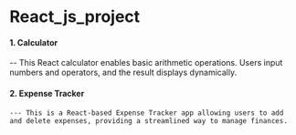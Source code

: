 # React_js_project

#### 1. Calculator
   -- This React calculator enables basic arithmetic operations. Users input numbers and operators, and the result displays dynamically.
#### 2. Expense Tracker
    --- This is a React-based Expense Tracker app allowing users to add and delete expenses, providing a streamlined way to manage finances.
